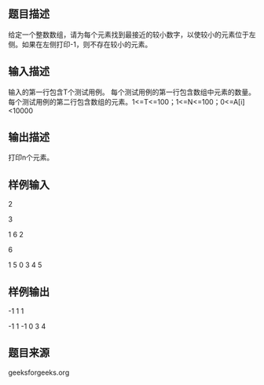 ## 题目描述
给定一个整数数组，请为每个元素找到最接近的较小数字，以使较小的元素位于左侧。如果在左侧打印-1，则不存在较小的元素。
## 输入描述
输入的第一行包含T个测试用例。 每个测试用例的第一行包含数组中元素的数量。 每个测试用例的第二行包含数组的元素。1<=T<=100；1<=N<=100；0<=A[i]<10000
## 输出描述
打印n个元素。
## 样例输入
2

3

1 6 2

6

1 5 0 3 4 5
## 样例输出
-1 1 1

-1 1 -1 0 3 4
## 题目来源
geeksforgeeks.org